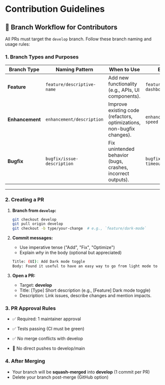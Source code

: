# Contribution Guidelines

## 🚀 Branch Workflow for Contributors
All PRs must target the `develop` branch. Follow these branch naming and usage rules:

### 1. Branch Types and Purposes

| Branch Type       | Naming Pattern            | When to Use                                                                 | Example                  |
|-------------------|---------------------------|-----------------------------------------------------------------------------|--------------------------|
| **Feature**       | `feature/descriptive-name`| Add new functionality (e.g., APIs, UI components).                          | `feature/user-dashboard` |
| **Enhancement**   | `enhancement/description` | Improve existing code (refactors, optimizations, non-bugfix changes).       | `enhancement/cache-speed`|
| **Bugfix**        | `bugfix/issue-description`| Fix unintended behavior (bugs, crashes, incorrect outputs).                 | `bugfix/login-timeout`   |

---

### 2. Creating a PR

1. **Branch from `develop`:**
   ```sh
   git checkout develop
   git pull origin develop
   git checkout -b type/your-change  # e.g., `feature/dark-mode`
   ```

2. **Commit messages:**
    - Use imperative tense ("Add", "Fix", "Optimize")
    - Explain _why_ in the body (optional but appreciated)
    ```sh
    Title: (UI): Add Dark mode toggle 
    Body: Found it useful to have an easy way to go from light mode to dark mode. 
    ```
3. **Open a PR:**
    - Target: **develop**
    - Title: [Type] Short description (e.g., [Feature] Dark mode toggle)
    - Description: Link issues, describe changes and mention impacts.
### 3. PR Approval Rules 
- ✅ Required: 1 maintainer approval

- ✅ Tests passing (CI must be green)

- ✅ No merge conflicts with develop

- 🚫 No direct pushes to develop/main
### 4. After Merging
- Your branch will be **squash-merged** into **develop** (1 commit per PR)
- Delete your branch post-merge (GitHub option)
